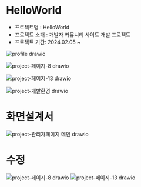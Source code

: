 # HelloWorld 
+ 프로젝트명 : HelloWorld
+ 프로젝트 소개 : 개발자 커뮤니티 사이트 개발 프로젝트
+ 프로젝트 기간: 2024.02.05 ~


![profile drawio](https://github.com/changhui98/HelloWorld/assets/143060426/0213bb4f-6a22-4690-8fd2-b80d86b8f9c2)


![project-페이지-8 drawio](https://github.com/changhui98/HelloWorld/assets/143060426/fb18a21a-50f9-4a15-9bf0-aceeb7ec54bd)

![project-페이지-13 drawio](https://github.com/changhui98/HelloWorld/assets/143060426/5710b5dc-ff1b-4365-a45f-bf39c44c4ccd)


![project-개발환경 drawio](https://github.com/changhui98/HelloWorld/assets/143060426/39bda362-9e15-486f-a515-276bfad4f32f)

# 화면설계서

![project-관리자페이지 메인  drawio](https://github.com/changhui98/HelloWorld/assets/143060426/f5ebd89f-8cbd-4ba1-8c64-73f018987576)


# 수정 
![project-페이지-8 drawio](https://github.com/changhui98/HelloWorld/assets/143060426/c68564ea-1933-4725-b7d5-7458ec70de85)
![project-페이지-13 drawio](https://github.com/changhui98/HelloWorld/assets/143060426/23dfdf3e-12f1-4abc-a335-41830e8994a8)
